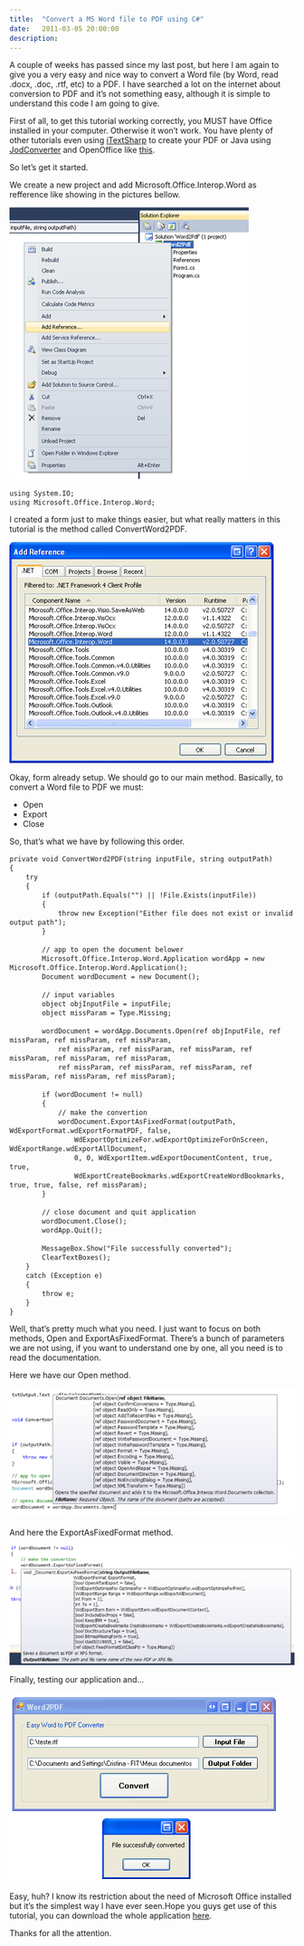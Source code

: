 ```yaml
---
title:  "Convert a MS Word file to PDF using C#"
date:   2011-03-05 20:00:00
description:
---
```


A couple of weeks has passed since my last post, but here I am again to give you a very easy and nice way to convert a Word file (by Word, read .docx, .doc, .rtf, etc) to a PDF. I have searched a lot on the internet about conversion to PDF and it’s not something easy, although it is simple to understand this code I am going to give.

First of all, to get this tutorial working correctly, you MUST have Office installed in your computer. Otherwise it won’t work. You have plenty of other tutorials even using [iTextSharp][itextsharp] to create your PDF or Java using [JodConverter][jod] and OpenOffice like [this][this].

So let’s get it started.

We create a new project and add Microsoft.Office.Interop.Word as refference like showing in the pictures bellow.

![zsh](/assets/images/word_pdf/img_1.png)

```
using System.IO;
using Microsoft.Office.Interop.Word;
```

I created a form just to make things easier, but what really matters in this tutorial is the method called ConvertWord2PDF.

![zsh](/assets/images/word_pdf/img_2.png)

Okay, form already setup. We should go to our main method. Basically, to convert a Word file to PDF we must:

* Open
* Export
* Close

So, that’s what we have by following this order.

```
private void ConvertWord2PDF(string inputFile, string outputPath)
{
    try
    {
        if (outputPath.Equals("") || !File.Exists(inputFile))
        {
            throw new Exception("Either file does not exist or invalid output path");
        }

        // app to open the document belower
        Microsoft.Office.Interop.Word.Application wordApp = new Microsoft.Office.Interop.Word.Application();
        Document wordDocument = new Document();

        // input variables
        object objInputFile = inputFile;
        object missParam = Type.Missing;                

        wordDocument = wordApp.Documents.Open(ref objInputFile, ref missParam, ref missParam, ref missParam,
            ref missParam, ref missParam, ref missParam, ref missParam, ref missParam, ref missParam,
            ref missParam, ref missParam, ref missParam, ref missParam, ref missParam, ref missParam);

        if (wordDocument != null)
        {
            // make the convertion
            wordDocument.ExportAsFixedFormat(outputPath, WdExportFormat.wdExportFormatPDF, false,
                WdExportOptimizeFor.wdExportOptimizeForOnScreen, WdExportRange.wdExportAllDocument,
                0, 0, WdExportItem.wdExportDocumentContent, true, true,
                WdExportCreateBookmarks.wdExportCreateWordBookmarks, true, true, false, ref missParam);                                                    
        }

        // close document and quit application
        wordDocument.Close();
        wordApp.Quit();

        MessageBox.Show("File successfully converted");
        ClearTextBoxes();
    }
    catch (Exception e)
    {                
        throw e;
    }
}
```

Well, that’s pretty much what you need. I just want to focus on both methods, Open and ExportAsFixedFormat. There’s a bunch of parameters we are not using, if you want to understand one by one, all you need is to read the documentation.

Here we have our Open method.

![zsh](/assets/images/word_pdf/img_3.png)

And here the ExportAsFixedFormat method.

![zsh](/assets/images/word_pdf/img_4.png)

Finally, testing our application and…

![zsh](/assets/images/word_pdf/img_5.png)

Easy, huh? I know its restriction about the need of Microsoft Office installed but it’s the simplest way I have ever seen.Hope you guys get use of this tutorial, you can download the whole application [here][app].

Thanks for all the attention.


[itextsharp]: https://sourceforge.net/projects/itextsharp/
[jod]: https://code.google.com/archive/p/jodconverter/
[this]: http://www.artofsolving.com/node/16
[app]: http://dl.dropbox.com/u/5986982/Word2Pdf.rar
